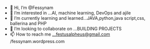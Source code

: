- 👋 Hi, I’m @Fessynam
- 👀 I’m interested in ...AI, machine learning, DevOps and ajile
- 🌱 I’m currently learning and learned...JAVA,python,java script,css, ballerina and PHP
- 💞️ I’m looking to collaborate on ...BUILDING PROJECTS
- 📫 How to reach me ...festusalpheus@gmail.com /fessynam.wordpress.com


<!---
Fessynam/Fessynam is a ✨ special ✨ repository because its `README.md` (this file) appears on your GitHub profile.
You can click the Preview link to take a look at your changes.
--->

